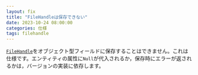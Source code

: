 ```yaml
---
layout: fix
title: "FileHandleは保存できない"
date: 2023-10-24 08:00:00
categories: 仕様
tags: filehandle
---
```


[`FileHandle`](https://developer.4d.com/docs/ja/API/FileHandleClass/)をオブジェクト型フィールドに保存することはできません。これは仕様です。エンティティの属性に`Null`が代入されるか，保存時にエラーが返されるかは，バージョンの実装に依存します。
